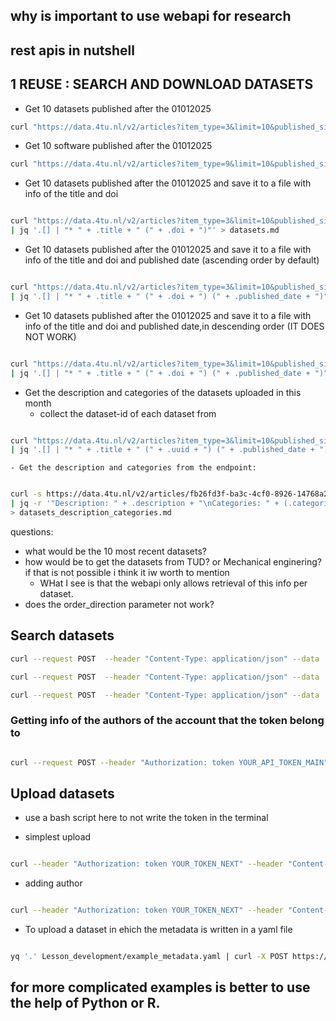 ## why is important to use webapi for research

## rest apis in nutshell 


## 1   REUSE : SEARCH AND DOWNLOAD DATASETS

- Get 10 datasets published after the 01012025 


```bash
curl "https://data.4tu.nl/v2/articles?item_type=3&limit=10&published_since=2025-01-01" | jq

``` 

- Get 10 software published after the 01012025 


```bash
curl "https://data.4tu.nl/v2/articles?item_type=9&limit=10&published_since=2025-01-01" | jq

``` 


- Get 10 datasets published after the 01012025  and save it to a file with info of the title and doi 

```bash

curl "https://data.4tu.nl/v2/articles?item_type=3&limit=10&published_since=2025-01-01" \
| jq '.[] | "* " + .title + " (" + .doi + ")"' > datasets.md

```

- Get 10 datasets published after the 01012025  and save it to a file with info of the title and doi and published date (ascending order by default)

```bash

curl "https://data.4tu.nl/v2/articles?item_type=3&limit=10&published_since=2025-01-01" \
| jq '.[] | "* " + .title + " (" + .doi + ") (" + .published_date + ")"' > datasets.md

```

- Get 10 datasets published after the 01012025  and save it to a file with info of the title and doi and published date,in descending order (IT DOES NOT WORK)

```bash

curl "https://data.4tu.nl/v2/articles?item_type=3&limit=10&published_since=2025-01-01&order_direction=desc" \
| jq '.[] | "* " + .title + " (" + .doi + ") (" + .published_date + ")"' > datasets.md

```

- Get the description and categories of the datasets uploaded in this month 
    - collect the dataset-id of each dataset from 

```bash

curl "https://data.4tu.nl/v2/articles?item_type=3&limit=10&published_since=2025-03-01" \
| jq '.[] | "* " + .title + " (" + .uuid + ") (" + .published_date + ")"' > datasets.md

```

    - Get the description and categories from the endpoint:

```bash

curl -s https://data.4tu.nl/v2/articles/fb26fd3f-ba3c-4cf0-8926-14768a256933 \
| jq -r '"Description: " + .description + "\nCategories: " + (.categories | map(.title) | join(", "))' \
> datasets_description_categories.md


```


questions:
- what would be the 10 most recent datasets?
- how would be to get the datasets from TUD? or Mechanical enginering? if that is not possible i think it iw worth to mention 
    - WHat I see is that the webapi only allows retrieval of this info per dataset. 
- does the order_direction parameter not work? 


## Search datasets


```bash
curl --request POST  --header "Content-Type: application/json" --data '{ "search_for": "djehuty" }' https://data.4tu.nl/v2/articles/search | jq
```


```bash
curl --request POST  --header "Content-Type: application/json" --data '{ "search_for": "mechanical engineering" }' https://data.4tu.nl/v2/articles/search | jq
```

```bash
curl --request POST  --header "Content-Type: application/json" --data '{ "search_for": "Nanomechanical String Resonators" }' https://data.4tu.nl/v2/articles/search | jq

```

### Getting info of the authors of the account that the token belong to 


```bash

curl --request POST --header "Authorization: token YOUR_API_TOKEN_MAIN" --header "Content-Type: application/json" --data '{ "search": "Leila Iñigo" }' https://data.4tu.nl/v2/account/authors/search | jq > author_info.md

``` 

## Upload datasets 


- use a bash script here to not write the token in the terminal 

- simplest upload

```bash

curl --header "Authorization: token YOUR_TOKEN_NEXT" --header "Content-Type: application/json" --data '{ "title": "Example dataset" }' https://data.4tu.nl/v2/account/articles | jq

```

- adding author 

```bash

curl --header "Authorization: token YOUR_TOKEN_NEXT" --header "Content-Type: application/json" --data '{ "title": "Example dataset" , "authors": [{ "first_name": "John" ,"full_name": "John Doe","last_name": "Doe", "orcid_id": "0000-0003-4324-5350"}}' https://data.4tu.nl/v2/account/articles | jq

```

- To upload a dataset in ehich the metadata is written in a yaml file 

```bash

yq '.' Lesson_development/example_metadata.yaml | curl -X POST https://next.data.4tu.nl/v2/account/articles -H "Authorization: token ${API_TOKEN_NEXT}" -H "Content-Type: application/json" -d @-


```

## for more complicated examples is better to use the help of Python or R. 